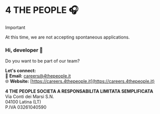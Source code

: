 # 4 THE PEOPLE 🎧

> [!IMPORTANT]
> At this time, we are not accepting spontaneous applications.

### Hi, developer 👋
Do you want to be part of our team?

**Let's connect:**\
📧 **Email:** careers@4thepeople.it  
🌐 **Website:** [https://careers.4thepeople.it](https://careers.4thepeople.it)  

**4 THE PEOPLE SOCIETA A RESPONSABILITA LIMITATA SEMPLIFICATA**\
Via Conti dei Marsi S.N.\
04100 Latina (LT)\
P.IVA 03261040590

